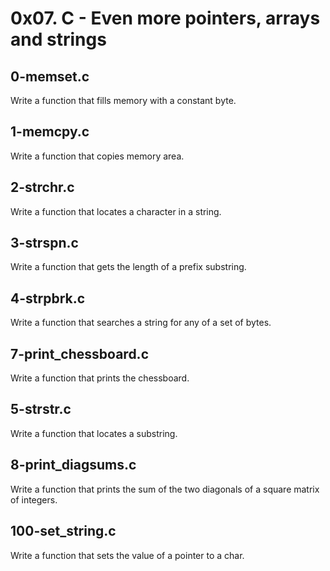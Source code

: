 # 0x07. C - Even more pointers, arrays and strings

## 0-memset.c
Write a function that fills memory with a constant byte.

## 1-memcpy.c
Write a function that copies memory area.

## 2-strchr.c
Write a function that locates a character in a string.

## 3-strspn.c
Write a function that gets the length of a prefix substring.

## 4-strpbrk.c
Write a function that searches a string for any of a set of bytes.

## 7-print_chessboard.c
Write a function that prints the chessboard.

## 5-strstr.c
Write a function that locates a substring.

## 8-print_diagsums.c
Write a function that prints the sum of the two diagonals of a square matrix of integers.

## 100-set_string.c
Write a function that sets the value of a pointer to a char.

## 
